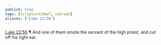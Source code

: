 ```yaml
---
publish: true
tags: [Scripture/NewT, noGraph]
aliases: ["Luke 22:50"]
---
```

[Luke 22:50](https://churchofjesuschrist.org/study/scriptures/nt/luke/22?lang=eng&id=p50#p50) ¶ And one of them smote the servant of the high priest, and cut off his right ear.
